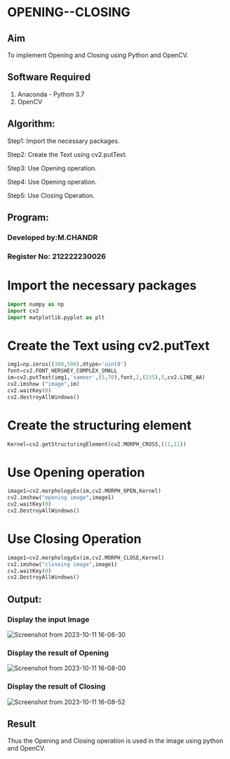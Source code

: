 # OPENING--CLOSING
## Aim
To implement Opening and Closing using Python and OpenCV.

## Software Required
1. Anaconda - Python 3.7
2. OpenCV
## Algorithm:
Step1:
Import the necessary packages.

Step2:
Create the Text using cv2.putText.

Step3:
Use Opening operation.

Step4:
Use Opening operation.

Step5:
Use Closing Operation.
## Program:
### Developed by:M.CHANDR
### Register No: 212222230026
# Import the necessary packages
```python
import numpy as np
import cv2
import matplotlib.pyplot as plt
```
# Create the Text using cv2.putText
```python
img1=np.zeros((100,500),dtype='uint8')
font=cv2.FONT_HERSHEY_COMPLEX_SMALL
im=cv2.putText(img1,'sameer',(5,70),font,2,(255),5,cv2.LINE_AA)
cv2.imshow ("image",im)
cv2.waitKey(0)
cv2.destroyAllWindows()
```
# Create the structuring element
```python
Kernel=cv2.getStructuringElement(cv2.MORPH_CROSS,(11,11))
```
# Use Opening operation
```python
image1=cv2.morphologyEx(im,cv2.MORPH_OPEN,Kernel)
cv2.imshow("opening image",image1)
cv2.waitKey(0)
cv2.DestroyAllWindows()
```
# Use Closing Operation
```python
image1=cv2.morphologyEx(im,cv2.MORPH_CLOSE,Kernel)
cv2.imshow("closeing image",image1)
cv2.waitKey(0)
cv2.DestroyAllWindows()
```
## Output:

### Display the input Image
![Screenshot from 2023-10-11 16-06-30](https://github.com/chandrumathiyazhagan/OPENING--CLOSING/assets/119393023/df7aa885-7e79-4629-a04a-255a0952e1c8)

### Display the result of Opening
![Screenshot from 2023-10-11 16-08-00](https://github.com/chandrumathiyazhagan/OPENING--CLOSING/assets/119393023/36bfba35-bca8-4913-a228-492c9ae4c939)
### Display the result of Closing
![Screenshot from 2023-10-11 16-08-52](https://github.com/chandrumathiyazhagan/OPENING--CLOSING/assets/119393023/9de2ed45-9841-434e-b686-605e186ac7d7)

## Result
Thus the Opening and Closing operation is used in the image using python and OpenCV.
